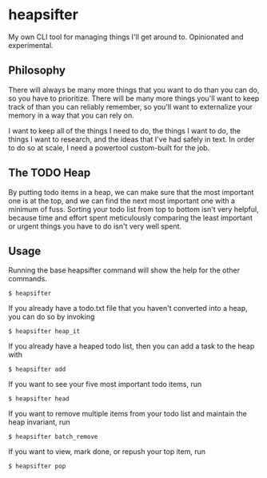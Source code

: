 # heapsifter
My own CLI tool for managing things I'll get around to. Opinionated and experimental.

## Philosophy

There will always be many more things that you want to do than you can do, so you have to prioritize. There will be many more things you'll want to keep track of than you can reliably remember, so you'll want to externalize your memory in a way that you can rely on. 

I want to keep all of the things I need to do, the things I want to do, the things I want to research, and the ideas that I've had safely in text. In order to do so at scale, I need a powertool custom-built for the job. 

## The TODO Heap

By putting todo items in a heap, we can make sure that the most important one is at the top, and we can find the next most important one with a minimum of fuss. Sorting your todo list from top to bottom isn't very helpful, because time and effort spent meticulously comparing the least important or urgent things you have to do isn't very well spent.

## Usage

Running the base heapsifter command will show the help for the other commands.

`$ heapsifter` 

If you already have a todo.txt file that you haven't converted into a heap, you can do so by invoking

`$ heapsifter heap_it`

If you already have a heaped todo list, then you can add a task to the heap with

`$ heapsifter add`

If you want to see your five most important todo items, run 

`$ heapsifter head`

If you want to remove multiple items from your todo list and maintain the heap invariant, run 

`$ heapsifter batch_remove`

If you want to view, mark done, or repush your top item, run

`$ heapsifter pop`
